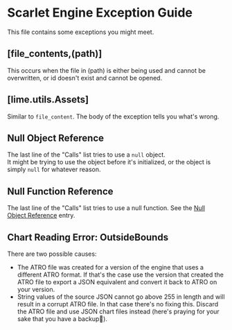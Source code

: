 # Scarlet Engine Exception Guide
This file contains some exceptions you might meet.

## [file_contents,(path)]
This occurs when the file in (path) is either being used and cannot be overwritten, or id doesn't exist and cannot be opened.

## [lime.utils.Assets]
Similar to `file_content`. The body of the exception tells you what's wrong.

## Null Object Reference
The last line of the "Calls" list tries to use a `null` object.  
It might be trying to use the object before it's initialized, or the object is simply `null` for whatever reason.

## Null Function Reference
The last line of the "Calls" list tries to use a null function. See the [Null Object Reference](https://github.com/indigoUan/ScarletEnginePublic/blob/main/exception-guide.md#null-object-reference) entry.

## Chart Reading Error: OutsideBounds
There are two possible causes:  
* The ATRO file was created for a version of the engine that uses a different ATRO format. If that's the case use the version that created the ATRO file to export a JSON equivalent and convert it back to ATRO on your version.
* String values of the source JSON cannot go above 255 in length and will result in a corrupt ATRO file. In that case there's no fixing this. Discard the ATRO file and use JSON chart files instead (here's praying for your sake that you have a backup🙏).
